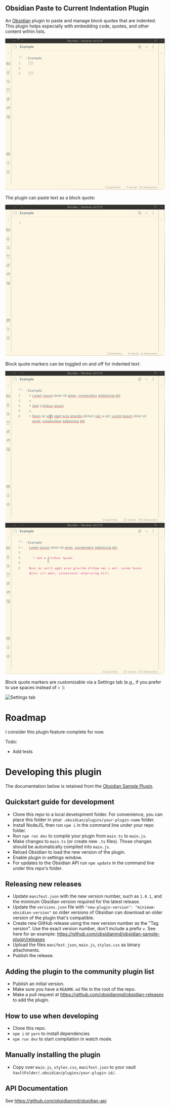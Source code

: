 ## Obsidian Paste to Current Indentation Plugin

An [Obsidian](https://obsidian.md/) plugin to paste and manage block quotes that are indented. This plugin helps especially with embedding code, quotes, and other content within lists.

![Paste text](img/paste_text.gif)

The plugin can paste text as a block quote:

![Paste block quote](img/paste_blockquote.gif)

Block quote markers can be toggled on and off for indented text:

![Toggle block quote marker](img/toggle_blockquote.gif)
![Toggle block quote marker with irregularly-indented text](img/toggle_sub-blockquote.gif)

Block quote markers are customizable via a Settings tab (e.g., if you prefer to use spaces instead of `> `):

![Settings tab](img/settings_tab.gif)

# Roadmap

I consider this plugin feature-complete for now.

Todo: 

- Add tests

# Developing this plugin

The documentation below is retained from the [Obsidian Sample Plugin](https://github.com/obsidianmd/obsidian-sample-plugin).

## Quickstart guide for development

- Clone this repo to a local development folder. For convenience, you can place this folder in your `.obsidian/plugins/your-plugin-name` folder.
- Install NodeJS, then run `npm i` in the command line under your repo folder.
- Run `npm run dev` to compile your plugin from `main.ts` to `main.js`.
- Make changes to `main.ts` (or create new `.ts` files). Those changes should be automatically compiled into `main.js`.
- Reload Obsidian to load the new version of the plugin.
- Enable plugin in settings window.
- For updates to the Obsidian API run `npm update` in the command line under this repo's folder.

## Releasing new releases

- Update `manifest.json` with the new version number, such as `1.0.1`, and the minimum Obsidian version required for the latest release.
- Update the `versions.json` file with `"new-plugin-version": "minimum-obsidian-version"` so older versions of Obsidian can download an older version of the plugin that's compatible.
- Create new GitHub release using the new version number as the "Tag version". Use the exact version number, don't include a prefix `v`. See here for an example: https://github.com/obsidianmd/obsidian-sample-plugin/releases
- Upload the files `manifest.json`, `main.js`, `styles.css` as binary attachments.
- Publish the release.

## Adding the plugin to the community plugin list

- Publish an initial version.
- Make sure you have a `README.md` file in the root of the repo.
- Make a pull request at https://github.com/obsidianmd/obsidian-releases to add the plugin.

## How to use when developing

- Clone this repo.
- `npm i` or `yarn` to install dependencies
- `npm run dev` to start compilation in watch mode.

## Manually installing the plugin

- Copy over `main.js`, `styles.css`, `manifest.json` to your vault `VaultFolder/.obsidian/plugins/your-plugin-id/`.

## API Documentation

See https://github.com/obsidianmd/obsidian-api
